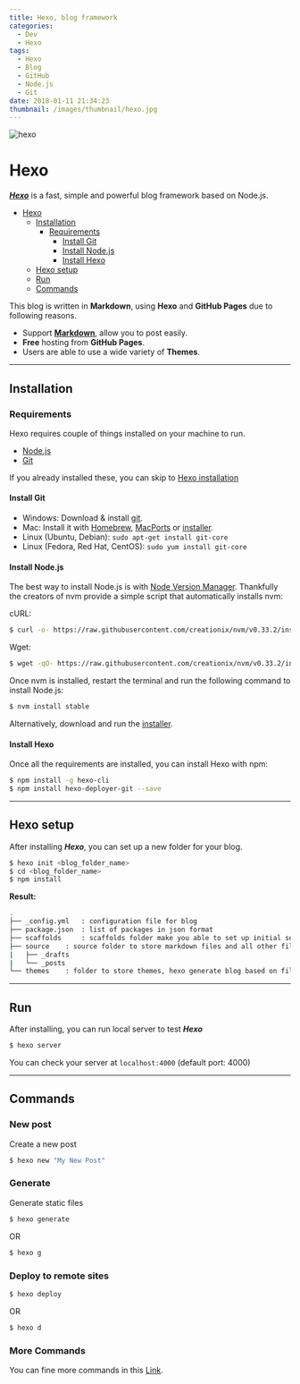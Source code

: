 ```yaml
---
title: Hexo, blog framework
categories:
  - Dev
  - Hexo
tags:
  - Hexo
  - Blog
  - GitHub
  - Node.js
  - Git
date: 2018-01-11 21:34:23
thumbnail: /images/thumbnail/hexo.jpg
---
```

![hexo](hexo.JPG)
# Hexo
***[Hexo](https://hexo.io/)*** is a fast, simple and powerful blog framework based on Node.js.

* [Hexo](#Hexo)
	* [Installation](#Installation)
		* [Requirements](#Requirements)
			* [Install Git](#Install-Git)
			* [Install Node.js](#Install-Nodejs)
			* [Install Hexo](#Install-Hexo)
	* [Hexo setup](#Hexo-Setup)
	* [Run](#Run)
	* [Commands](#Commands)



This blog is written in **Markdown**, using **Hexo** and **GitHub Pages** due to following reasons.
 - Support [**Markdown**](http://daringfireball.net/projects/markdown/), allow you to post easily.
 - **Free** hosting from **GitHub Pages**.
 - Users are able to use a wide variety of **Themes**.


----------

## Installation
### Requirements
Hexo requires couple of things installed on your machine to run.

 - [Node.js](https://nodejs.org/en/)
 - [Git](https://git-scm.com/)

If you already installed these, you can skip to [Hexo installation](#Install-Hexo)
#### Install Git
 - Windows: Download & install [git](https://git-scm.com/download/win).
 - Mac: Install it with [Homebrew](http://mxcl.github.com/homebrew/), [MacPorts](http://www.macports.org/) or [installer](http://sourceforge.net/projects/git-osx-installer/).
 - Linux (Ubuntu, Debian): `sudo apt-get install git-core`
 - Linux (Fedora, Red Hat, CentOS): `sudo yum install git-core`

#### Install Node.js
The best way to install Node.js is with [Node Version Manager](https://github.com/creationix/nvm).
Thankfully the creators of nvm provide a simple script that automatically installs nvm:

cURL:
``` bash
$ curl -o- https://raw.githubusercontent.com/creationix/nvm/v0.33.2/install.sh | bash
```
Wget:
``` bash
$ wget -qO- https://raw.githubusercontent.com/creationix/nvm/v0.33.2/install.sh | bash
```
Once nvm is installed, restart the terminal and run the following command to install Node.js:
```bash
$ nvm install stable
```

Alternatively, download and run the [installer](http://nodejs.org/).
#### Install Hexo
Once all the requirements are installed, you can install Hexo with npm:
```bash
$ npm install -g hexo-cli
$ npm install hexo-deployer-git --save
```
---
## Hexo setup
After installing ***Hexo***, you can set up a new folder for your blog.
```bash
$ hexo init <blog_folder_name>
$ cd <blog_folder_name>
$ npm install
```
**Result:**
```bash
.
├── _config.yml   : configuration file for blog
├── package.json  : list of packages in json format
├── scaffolds 	  : scaffolds folder make you able to set up initial seed for post or drafts
├── source 	  : source folder to store markdown files and all other files for blogging
|   ├── _drafts 	
|   └── _posts 		
└── themes 	  : folder to store themes, hexo generate blog based on files in source, and format them with themes
```
---
## Run
After installing, you can run local server to test ***Hexo***
```bash
$ hexo server
```

You can check your server at `localhost:4000` (default port: 4000)

---
## Commands
### New post
Create a new post
```bash
$ hexo new "My New Post"
```
### Generate
Generate static files
``` bash
$ hexo generate
```
OR
```bash
$ hexo g
```

### Deploy to remote sites

``` bash
$ hexo deploy
```
OR
```bash
$ hexo d
```

### More Commands
You can fine more commands in this [Link](https://hexo.io/docs/commands.html).
